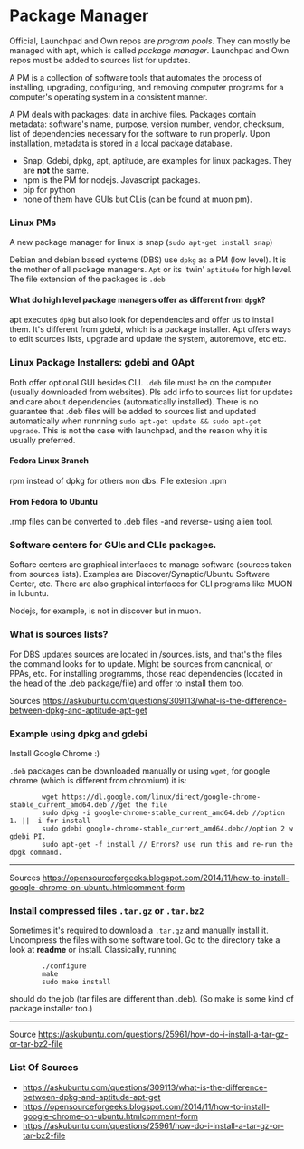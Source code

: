 <div>

</div>

# Package Manager

Official, Launchpad and Own repos are *program pools*. They can mostly
be managed with apt, which is called *package manager*. Launchpad and
Own repos must be added to sources list for updates.

A PM is a collection of software tools that automates the process of
installing, upgrading, configuring, and removing computer programs for a
computer\'s operating system in a consistent manner.

A PM deals with packages: data in archive files. Packages contain
metadata: software\'s name, purpose, version number, vendor, checksum,
list of dependencies necessary for the software to run properly. Upon
installation, metadata is stored in a local package database.

-   Snap, Gdebi, dpkg, apt, aptitude, are examples for linux packages.
    They are **not** the same.
-   npm is the PM for nodejs. Javascript packages.
-   pip for python
-   none of them have GUIs but CLis (can be found at muon pm).

### Linux PMs

A new package manager for linux is snap (`sudo apt-get install snap`)

Debian and debian based systems (DBS) use `dpkg` as a PM (low level). It
is the mother of all package managers. `Apt` or its \'twin\' `aptitude`
for high level. The file extension of the packages is `.deb`

#### What do high level package managers offer as different from `dpgk`?

apt executes `dpkg` but also look for dependencies and offer us to
install them. It\'s different from gdebi, which is a package installer.
Apt offers ways to edit sources lists, upgrade and update the system,
autoremove, etc etc.

### Linux Package Installers: gdebi and QApt

Both offer optional GUI besides CLI. `.deb` file must be on the computer
(usually downloaded from websites). PIs add info to sources list for
updates and care about dependencies (automatically installed). There is
no guarantee that .deb files will be added to sources.list and updated
automatically when runnning
`sudo apt-get update && sudo apt-get upgrade`. This is not the case with
launchpad, and the reason why it is usually preferred.

#### Fedora Linux Branch

rpm instead of dpkg for others non dbs. File extesion .rpm

#### From Fedora to Ubuntu

.rmp files can be converted to .deb files -and reverse- using alien
tool.

### Software centers for GUIs and CLIs packages.

Softare centers are graphical interfaces to manage software (sources
taken from sources lists). Examples are Discover/Synaptic/Ubuntu
Software Center, etc. There are also graphical interfaces for CLI
programs like MUON in lubuntu.

Nodejs, for example, is not in discover but in muon.

### What is sources lists?

For DBS updates sources are located in /sources.lists, and that\'s the
files the command looks for to update. Might be sources from canonical,
or PPAs, etc. For installing programms, those read dependencies (located
in the head of the .deb package/file) and offer to install them too.

Sources
<https://askubuntu.com/questions/309113/what-is-the-difference-between-dpkg-and-aptitude-apt-get>

### Example using dpkg and gdebi

Install Google Chrome :)

`.deb` packages can be downloaded manually or using `wget`, for google
chrome (which is different from chromium) it is:

            wget https://dl.google.com/linux/direct/google-chrome-stable_current_amd64.deb //get the file
            sudo dpkg -i google-chrome-stable_current_amd64.deb //option 1. || -i for install
            sudo gdebi google-chrome-stable_current_amd64.debc//option 2 w gdebi PI.
            sudo apt-get -f install // Errors? use run this and re-run the dpgk command.
      

------------------------------------------------------------------------

Sources
<https://opensourceforgeeks.blogspot.com/2014/11/how-to-install-google-chrome-on-ubuntu.htmlcomment-form>

### Install compressed files `.tar.gz` or `.tar.bz2`

Sometimes it\'s required to download a `.tar.gz` and manually install
it. Uncompress the files with some software tool. Go to the directory
take a look at **readme** or install. Classically, running

            ./configure
            make
            sudo make install

      

should do the job (tar files are different than .deb). (So make is some
kind of package installer too.)

------------------------------------------------------------------------

Source
<https://askubuntu.com/questions/25961/how-do-i-install-a-tar-gz-or-tar-bz2-file>

### List Of Sources

-   <https://askubuntu.com/questions/309113/what-is-the-difference-between-dpkg-and-aptitude-apt-get>
-   <https://opensourceforgeeks.blogspot.com/2014/11/how-to-install-google-chrome-on-ubuntu.htmlcomment-form>
-   <https://askubuntu.com/questions/25961/how-do-i-install-a-tar-gz-or-tar-bz2-file>
